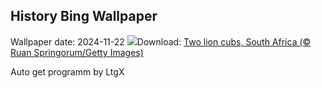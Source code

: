 ## History Bing Wallpaper
Wallpaper date: 2024-11-22
![](https://www.bing.com/th?id=OHR.LionCubs_EN-GB7386144841_UHD.jpg&w=1000)Download: [Two lion cubs, South Africa (© Ruan Springorum/Getty Images)](https://www.bing.com/th?id=OHR.LionCubs_EN-GB7386144841_UHD.jpg)

Auto get programm by LtgX
